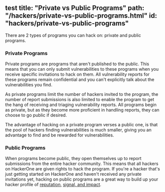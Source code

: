 test
title: "Private vs Public Programs"
path: "/hackers/private-vs-public-programs.html"
id: "hackers/private-vs-public-programs"
---

There are 2 types of programs you can hack on: private and public programs.  

### Private Programs

Private programs are programs that aren't published to the public. This means that you can only submit vulnerabilities to these programs when you receive specific invitations to hack on them. All vulnerability reports for these programs remain confidential and you can't explicitly talk about the vulnerabilities you find. 

As private programs limit the number of hackers invited to the program, the number of report submissions is also limited to enable the program to get the hang of receiving and triaging vulnerability reports. All programs begin as private, but as they become more proficient in handling reports, they can choose to go public if desired.

The advantage of hacking on a private program verses a public one, is that the pool of hackers finding vulnerabilities is much smaller, giving you an advantage to find and be rewarded for vulnerabilities. 

### Public Programs

When programs become public, they open themselves up to report submissions from the entire hacker community. This means that all hackers on HackerOne are given rights to hack the program. If you're a hacker that's just getting started on HackerOne and haven't received any private invitations yet, hacking on public programs are a great way to build up your hacker profile of [reputation](reputation.html), [signal, and impact](signal-and-impact.html). 
